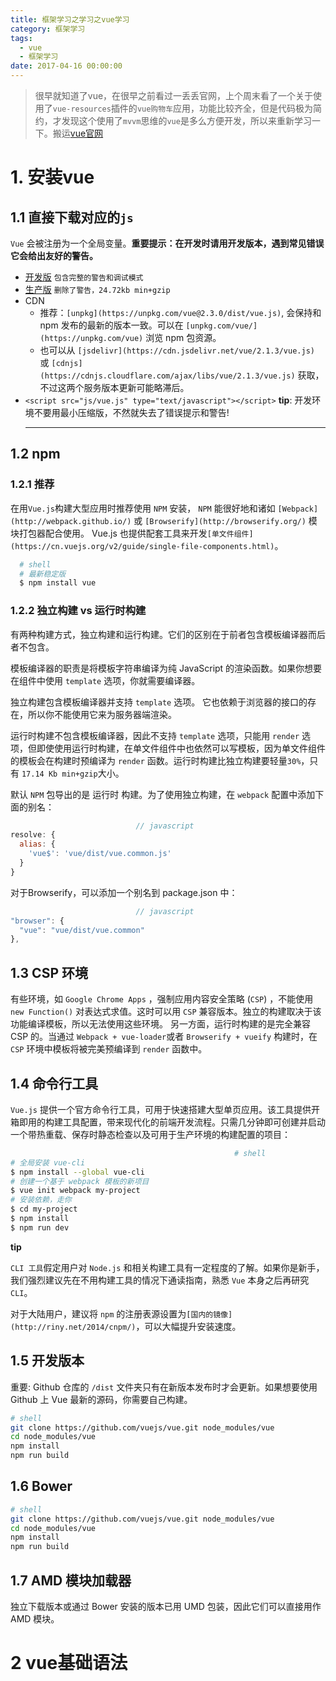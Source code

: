 ```yaml
---
title: 框架学习之学习之vue学习
category: 框架学习
tags:
  - vue
  - 框架学习
date: 2017-04-16 00:00:00
---
```



> 很早就知道了vue，在很早之前看过一丢丢官网，上个周末看了一个关于使用了`vue-resources`插件的`vue购物车`应用，功能比较齐全，但是代码极为简约，才发现这个使用了`mvvm`思维的`vue`是多么方便开发，所以来重新学习一下。搬运[vue官网](https://cn.vuejs.org/index.html)

<!-- more -->

# 1. 安装vue

## 1.1 直接下载对应的`js`

`Vue` 会被注册为一个全局变量。__重要提示：在开发时请用开发版本，遇到常见错误它会给出友好的警告。__

- [开发版](http://vuejs.org/js/vue.js) `包含完整的警告和调试模式`
- [生产版](http://vuejs.org/js/vue.min.js) `删除了警告，24.72kb min+gzip`
- CDN
  - 推荐：`[unpkg](https://unpkg.com/vue@2.3.0/dist/vue.js)`, 会保持和 npm 发布的最新的版本一致。可以在 `[unpkg.com/vue/](https://unpkg.com/vue)` 浏览 npm 包资源。
  - 也可以从 `[jsdelivr](https://cdn.jsdelivr.net/vue/2.1.3/vue.js)` 或 `[cdnjs](https://cdnjs.cloudflare.com/ajax/libs/vue/2.1.3/vue.js)` 获取，不过这两个服务版本更新可能略滞后。
- `<script src="js/vue.js" type="text/javascript"></script>`
    __tip__:
    开发环境不要用最小压缩版，不然就失去了错误提示和警告!
  ___

## 1.2 npm

### 1.2.1 推荐

  在用`Vue.js`构建大型应用时推荐使用 `NPM` 安装， `NPM` 能很好地和诸如 `[Webpack](http://webpack.github.io/)` 或 `[Browserify](http://browserify.org/)` 模块打包器配合使用。 Vue.js 也提供配套工具来开发`[单文件组件](https://cn.vuejs.org/v2/guide/single-file-components.html)`。

  ```bash
    # shell
    # 最新稳定版
    $ npm install vue
  ```

### 1.2.2 独立构建 vs 运行时构建

  有两种构建方式，独立构建和运行构建。它们的区别在于前者包含模板编译器而后者不包含。

  模板编译器的职责是将模板字符串编译为纯 JavaScript 的渲染函数。如果你想要在组件中使用 `template` 选项，你就需要编译器。

  独立构建包含模板编译器并支持 `template` 选项。 它也依赖于浏览器的接口的存在，所以你不能使用它来为服务器端渲染。

  运行时构建不包含模板编译器，因此不支持 `template` 选项，只能用 `render` 选项，但即使使用运行时构建，在单文件组件中也依然可以写模板，因为单文件组件的模板会在构建时预编译为 `render` 函数。运行时构建比独立构建要轻量`30%`，只有 `17.14 Kb min+gzip`大小。

  默认 `NPM` 包导出的是 运行时 构建。为了使用独立构建，在 `webpack` 配置中添加下面的别名：
  ```javascript
                              // javascript
  resolve: {
    alias: {
      'vue$': 'vue/dist/vue.common.js'
    }
  }
  ```
  对于Browserify，可以添加一个别名到 package.json 中：
  ```javascript
                              // javascript
  "browser": {
    "vue": "vue/dist/vue.common"
  },
  ```

## 1.3 CSP 环境

  有些环境，如 `Google Chrome Apps` ，强制应用内容安全策略 (`CSP`) ，不能使用 `new Function()` 对表达式求值。这时可以用 `CSP` 兼容版本。独立的构建取决于该功能编译模板，所以无法使用这些环境。
  另一方面，运行时构建的是完全兼容 CSP 的。当通过 `Webpack + vue-loader`或者 `Browserify + vueify` 构建时，在 `CSP` 环境中模板将被完美预编译到 `render` 函数中。

## 1.4 命令行工具

  `Vue.js` 提供一个官方命令行工具，可用于快速搭建大型单页应用。该工具提供开箱即用的构建工具配置，带来现代化的前端开发流程。只需几分钟即可创建并启动一个带热重载、保存时静态检查以及可用于生产环境的构建配置的项目：

  ```bash
                                                    # shell
  # 全局安装 vue-cli
  $ npm install --global vue-cli
  # 创建一个基于 webpack 模板的新项目
  $ vue init webpack my-project
  # 安装依赖，走你
  $ cd my-project
  $ npm install
  $ npm run dev
  ```
__tip__

  `CLI 工具`假定用户对 `Node.js` 和相关构建工具有一定程度的了解。如果你是新手，我们强烈建议先在不用构建工具的情况下通读指南，熟悉 `Vue` 本身之后再研究 `CLI`。

  对于大陆用户，建议将 `npm` 的注册表源设置为`[国内的镜像](http://riny.net/2014/cnpm/)`，可以大幅提升安装速度。

## 1.5 开发版本
  重要: Github 仓库的 `/dist` 文件夹只有在新版本发布时才会更新。如果想要使用 Github 上 Vue 最新的源码，你需要自己构建。

```bash
# shell
git clone https://github.com/vuejs/vue.git node_modules/vue
cd node_modules/vue
npm install
npm run build
```

## 1.6 Bower

```bash
# shell
git clone https://github.com/vuejs/vue.git node_modules/vue
cd node_modules/vue
npm install
npm run build
```

## 1.7 AMD 模块加载器

  独立下载版本或通过 Bower 安装的版本已用 UMD 包装，因此它们可以直接用作 AMD 模块。

# 2 vue基础语法
